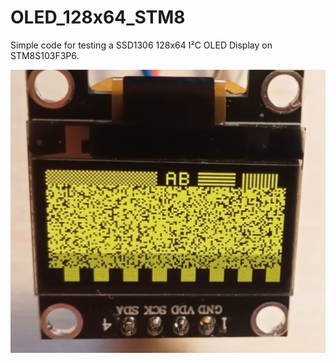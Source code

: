# OLED_128x64_STM8
Simple code for testing a SSD1306 128x64 I²C OLED Display on STM8S103F3P6.


![](oled.png)
